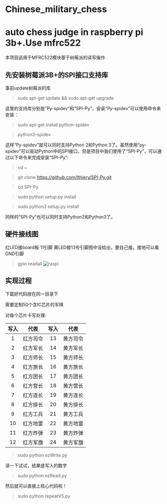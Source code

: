# Chinese_military_chess
auto chess judge in raspberry pi 3b+.Use mfrc522
==========
本项目适用于MFRC522模块基于树莓派的读写操作

先安装树莓派3B+的SPI接口支持库
------------------------------
事前update树莓派的库

>sudo apt-get update && sudo apt-get upgrade

这里的支持库分别是“Py-spidev”和“SPI-Py”，安装“Py-spidev”可以使用命令来安装：

>sudo apt-get install python-spidev

>python3-spidev

这样“Py-spidev”就可以同时支持Python 2和Python 3了。虽然使用“py-spidev”可以驱动Python中的SPI接口，但是项目中我们使用了“SPI-Py”，可以通过以下命令来完成安装“SPI-Py”:

>cd ~

>git clone https://github.com/lthiery/SPI-Py.git

>cd SPI-Py

>sudo python setup.py install

>sudo python3 setup.py install

同样的“SPI-Py”也可以同时支持Python2和Python3了。

硬件接线图
----
红LED接board板 11引脚 黄LED接13号引脚图中没给出，要自己接。接地可以看GND引脚
>gpio readall
![raspi](https://cdn.raspberrytips.nl/wp-content/uploads/2016/08/RFID-RC522-raspberry-pi-3-600x301.png)

实现过程
----
下载好代码放在同一目录下

需要定制50个含IC芯片的军棋

对每个芯片卡写处理:

| 写入 | 代表 | 写入 | 代表 |
| :------: | :------: | :------: | :------: |
| 1 | 红方司令 | 13 | 黄方司令 |
| 2 | 红方军长 | 14 | 黄方军长 |
| 3 | 红方师长 | 15 | 黄方师长 |
| 4 | 红方旅长 | 16 | 黄方旅长 |
| 5 | 红方团长 | 17 | 黄方团长 |
| 6 | 红方营长 | 18 | 黄方营长 |
| 7 | 红方连长 | 19 | 黄方连长 |
| 8 | 红方排长 | 20 | 黄方排长 |
| 9 | 红方工兵 | 21 | 黄方工兵 |
| 10 | 红方地雷 | 22 | 黄方地雷 |
| 11 | 红方炸弹 | 23 | 黄方炸弹 |
| 12 | 红方军旗 | 24 | 黄方军旗 |

>sudo python ezWrite.py

读一下试试，结果是写入的数字
>sudo python ezRead.py

然后就可以直接上核心代码啦！
>sudo python repeatV5.py
